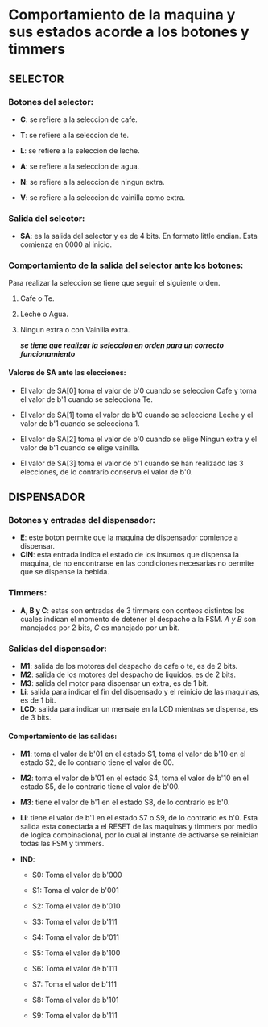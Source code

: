 # Comportamiento de la maquina y sus estados acorde a los botones y timmers

## SELECTOR

### Botones del selector:

  - **C**: se refiere a la seleccion de cafe.

  - **T**: se refiere a la seleccion de te.

  - **L**: se refiere a la seleccion de leche.

  - **A**: se refiere a la seleccion de agua.

  - **N**: se refiere a la seleccion de ningun extra.

  - **V**: se refiere a la seleccion de vainilla como extra.

### Salida del selector:

  -  **SA**: es la salida del selector y es de 4 bits. En formato little endian. Esta comienza en 0000 al inicio.

### **Comportamiento de la salida del selector ante los botones**:

Para realizar la seleccion se tiene que seguir el siguiente orden.

1. Cafe o Te.

2. Leche o Agua.

3. Ningun extra o con Vainilla extra.

      ***se tiene que realizar la seleccion en orden para un correcto funcionamiento***

#### Valores de SA ante las elecciones:

  - El valor de SA[0] toma el valor de b'0 cuando se seleccion Cafe y toma el valor de b'1 cuando se selecciona Te.

  - El valor de SA[1] toma el valor de b'0 cuando se selecciona Leche y el valor de b'1 cuando se selecciona 1.

  - El valor de SA[2] toma el valor de b'0 cuando se elige Ningun extra y el valor de b'1 cuando se elige vainilla.

  - El valor de SA[3] toma el valor de b'1 cuando se han realizado las 3 elecciones, de lo contrario conserva el valor de b'0.

## DISPENSADOR

### Botones y entradas del dispensador:

  - **E**: este boton permite que la maquina de dispensador comience a dispensar.
  - **CIN**: esta entrada indica el estado de los insumos que dispensa la maquina, de no encontrarse en las condiciones necesarias no permite que se dispense la bebida.

### Timmers:

  - **A, B y C**: estas son entradas de 3 timmers con conteos distintos los cuales indican el momento de detener el despacho a la FSM. *A y B* son manejados por 2 bits, *C* es manejado por un bit.

### Salidas del dispensador:

  - **M1**: salida de los motores del despacho de cafe o te, es de 2 bits.
  - **M2**: salida de los motores del despacho de liquidos, es de 2 bits.
  - **M3**: salida del motor para dispensar un extra, es de 1 bit.
  - **Li**: salida para indicar el fin del dispensado y el reinicio de las maquinas, es de 1 bit.
  - **LCD**: salida para indicar un mensaje en la LCD mientras se dispensa, es de 3 bits.


#### Comportamiento de las salidas:

  - **M1**: toma el valor de b'01 en el estado S1, toma el valor de b'10 en el estado S2, de lo contrario tiene el valor de 00.

  - **M2**: toma el valor de b'01 en el estado S4, toma el valor de b'10 en el estado S5, de lo contrario tiene el valor de b'00.

  - **M3**: tiene el valor de b'1 en el estado S8, de lo contrario es b'0.

  - **Li**: tiene el valor de b'1 en el estado S7 o S9, de lo contrario es b'0. Esta salida esta conectada a el RESET de las maquinas y timmers por medio de logica combinacional, por lo cual al instante de activarse se reinician todas las FSM y timmers.

  - **IND**:

      - S0: Toma el valor de b'000

      - S1: Toma el valor de b'001

      - S2: Toma el valor de b'010

      - S3: Toma el valor de b'111

      - S4: Toma el valor de b'011

      - S5: Toma el valor de b'100

      - S6: Toma el valor de b'111

      - S7: Toma el valor de b'111

      - S8: Toma el valor de b'101

      - S9: Toma el valor de b'111

